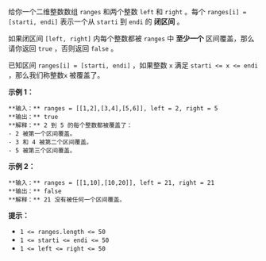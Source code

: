 给你一个二维整数数组 `ranges` 和两个整数 `left` 和 `right` 。每个 `ranges[i] = [starti, endi]`
表示一个从 `starti` 到 `endi` 的 **闭区间** 。

如果闭区间 `[left, right]` 内每个整数都被 `ranges` 中 **至少一个** 区间覆盖，那么请你返回 `true` ，否则返回
`false` 。

已知区间 `ranges[i] = [starti, endi]` ，如果整数 `x` 满足 `starti <= x <= endi`
，那么我们称整数`x` 被覆盖了。

**示例 1：**

    
    
    **输入：** ranges = [[1,2],[3,4],[5,6]], left = 2, right = 5
    **输出：** true
    **解释：** 2 到 5 的每个整数都被覆盖了：
    - 2 被第一个区间覆盖。
    - 3 和 4 被第二个区间覆盖。
    - 5 被第三个区间覆盖。
    

**示例 2：**

    
    
    **输入：** ranges = [[1,10],[10,20]], left = 21, right = 21
    **输出：** false
    **解释：** 21 没有被任何一个区间覆盖。
    

**提示：**

  * `1 <= ranges.length <= 50`
  * `1 <= starti <= endi <= 50`
  * `1 <= left <= right <= 50`

